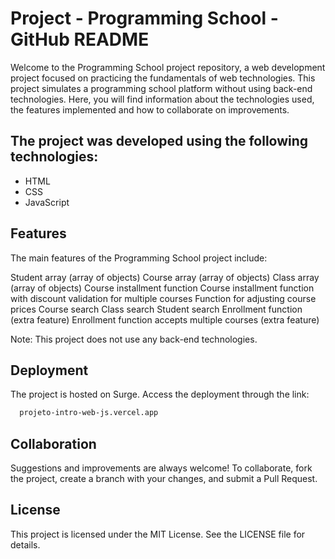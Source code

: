 # Project - Programming School - GitHub README

Welcome to the Programming School project repository, a web development project focused on practicing the fundamentals of web technologies. This project simulates a programming school platform without using back-end technologies. Here, you will find information about the technologies used, the features implemented and how to collaborate on improvements.

## The project was developed using the following technologies:

- HTML
- CSS
- JavaScript

## Features

The main features of the Programming School project include:

Student array (array of objects)
Course array (array of objects)
Class array (array of objects)
Course installment function
Course installment function with discount validation for multiple courses
Function for adjusting course prices
Course search
Class search
Student search
Enrollment function (extra feature)
Enrollment function accepts multiple courses (extra feature)

Note: This project does not use any back-end technologies.

## Deployment

The project is hosted on Surge. Access the deployment through the link:

```bash
  projeto-intro-web-js.vercel.app
```

## Collaboration

Suggestions and improvements are always welcome! To collaborate, fork the project, create a branch with your changes, and submit a Pull Request.

## License

This project is licensed under the MIT License. See the LICENSE file for details.
